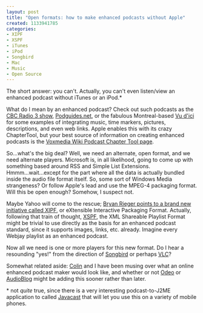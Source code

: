 ```yaml
--- 
layout: post
title: "Open formats: how to make enhanced podcasts without Apple"
created: 1133941785
categories: 
- XIPF
- XSPF
- iTunes
- iPod
- Songbird
- Mac
- Music
- Open Source
---
```

<p>The short answer: you can't. Actually, you can't even listen/view an enhanced podcast without iTunes or an iPod.*</p>  <p>What do I mean by an enhanced podcast? Check out such podcasts as the <a href="http://www.cbcradio3.com">CBC Radio 3 show</a>, <a href="http://podguides.net/">Podguides.net</a>, or the fabulous Montreal-based <a href="http://mcturgeon.com/blog/">Vu d'ici</a> for some examples of integrating music, time markers, pictures, descriptions, and even web links. Apple enables this with its crazy ChapterTool, but your best source of information on creating enhanced podcasts is the <a href="http://www.voxmedia.org/wiki/PodcastChapterTool">Voxmedia Wiki Podcast Chapter Tool page</a>.</p>  <p>So...what's the big deal? Well, we need an alternate, open format, and we need alternate players. Microsoft is, in all likelihood, going to come up with something based around RSS and Simple List Extensions. Hmmm...wait...except for the part where all the data is actually bundled inside the audio file format itself. So, some sort of Windows Media strangeness? Or follow Apple's lead and use the MPEG-4 packaging format. Will this be open enough? Somehow, I suspect not.</p>  <p>Maybe Yahoo will come to the rescue; <a href="http://bryanrieger.com/2005/12/03/xipf-extensible-interactive-packaging-format/">Bryan Rieger points to a brand new initiative called XIPF</a>, or eXtensible Interactive Packaging Format. Actually, following that train of thought, <a href="http://www.xspf.org/">XSPF</a>, the XML Shareable Playlist Format might be trivial to use directly as the basis for an enhanced podcast standard, since it supports images, links, etc. already. Imagine every Webjay playlist as an enhanced podcast.<br /> </p>  <p>Now all we need is one or more players for this new format. Do I hear a resounding &quot;yes!&quot; from the direction of <a href="http://www.songbirdnest.com/">Songbird</a> or perhaps <a href="http://www.videolan.org/vlc">VLC</a>?</p>  <p>Somewhat related aside: <a href="http://www.mixedcontent.com">Colin</a> and I have been musing over what an online enhanced podcast maker would look like, and whether or not <a href="http://www.odeo.com">Odeo</a> or <a href="http://www.audioblog.com">AudioBlog</a> might be adding this sooner rather than later.</p>  <p>* not <em>quite</em> true, since there is a very interesting podcast-to-J2ME application to called <a href="http://www.geocities.com/tvhuangsg/javacast/">Javacast</a> that will let you use this on a variety of mobile phones.</p>
